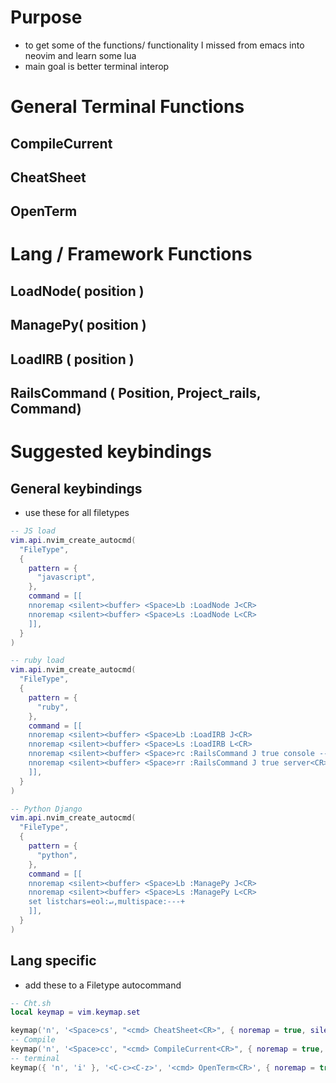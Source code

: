 # Purpose 

- to get some of the functions/ functionality I missed from emacs into neovim and learn some lua 
- main goal is better terminal interop

# General Terminal Functions 

## CompileCurrent 

## CheatSheet

## OpenTerm

# Lang / Framework Functions

## LoadNode( position )

## ManagePy( position )

## LoadIRB ( position )

## RailsCommand ( Position, Project_rails, Command)

# Suggested keybindings

## General keybindings
- use these for all filetypes 

```lua
-- JS load
vim.api.nvim_create_autocmd(
  "FileType",
  {
    pattern = {
      "javascript",
    },
    command = [[
    nnoremap <silent><buffer> <Space>Lb :LoadNode J<CR>
    nnoremap <silent><buffer> <Space>Ls :LoadNode L<CR>
    ]],
  }
)

-- ruby load
vim.api.nvim_create_autocmd(
  "FileType",
  {
    pattern = {
      "ruby",
    },
    command = [[
    nnoremap <silent><buffer> <Space>Lb :LoadIRB J<CR>
    nnoremap <silent><buffer> <Space>Ls :LoadIRB L<CR>
    nnoremap <silent><buffer> <Space>rc :RailsCommand J true console --sandbox<CR>
    nnoremap <silent><buffer> <Space>rr :RailsCommand J true server<CR>
    ]],
  }
)

-- Python Django
vim.api.nvim_create_autocmd(
  "FileType",
  {
    pattern = {
      "python",
    },
    command = [[
    nnoremap <silent><buffer> <Space>Lb :ManagePy J<CR>
    nnoremap <silent><buffer> <Space>Ls :ManagePy L<CR>
    set listchars=eol:↵,multispace:---+
    ]],
  }
)
```

## Lang specific
- add these to a Filetype autocommand

```lua
-- Cht.sh
local keymap = vim.keymap.set

keymap('n', '<Space>cs', "<cmd> CheatSheet<CR>", { noremap = true, silent = true })
-- Compile
keymap('n', '<Space>cc', "<cmd> CompileCurrent<CR>", { noremap = true, silent = true })
-- terminal
keymap({ 'n', 'i' }, '<C-c><C-z>', '<cmd> OpenTerm<CR>', { noremap = true, silent = true })
```
